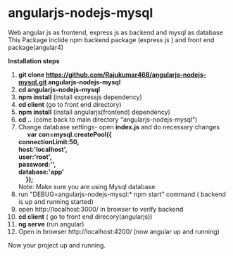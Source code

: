 # angularjs-nodejs-mysql
Web angular js as frontend, express js as backend and mysql as database
This Package inclide npm backend package (express js ) and front end package(angular4)

<b>Installation steps</b>
1. **git clone https://github.com/Rajukumar468/angularjs-nodejs-mysql.git angularjs-nodejs-mysql**
2. **cd angularjs-nodejs-mysql**
3. **npm install** (install expressjs dependency)
4. **cd client** (go to front end directory)
5. **npm install** (install angularjs(frontend) dependency)
7. **cd ..** (come back to main directory "angularjs-nodejs-mysql")
8. Change database settings- open **index.js** and do necessary changes<br/>
      **var con=mysql.createPool({<br/>
          connectionLimit:50,<br/>
          host:'localhost',<br/>
          user:'root',<br/>
          password:'',<br/>
          database:'app'<br/>
      });**<br/>
   Note: Make sure you are using Mysql database
   <br/>
9. run "DEBUG=angularjs-nodejs-mysql:* npm start" command ( backend is up and running started)
10. open http://localhost:3000/ in browser to verify backend
11. **cd client** ( go to front end direcory(angularjs))
12. **ng serve** (run angular)
13. Open in browser http://localhost:4200/ (now angular up and running)

Now your project up and running.
